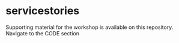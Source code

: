 # servicestories
Supporting material for the workshop is available on this repository. 
Navigate to the CODE section 
